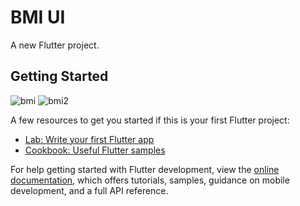 # BMI UI

A new Flutter project.

## Getting Started


![bmi](https://github.com/mahdadi78/BMI-project/assets/78992400/1fa40950-df7a-4949-9ef1-0dc29237b659)
![bmi2](https://github.com/mahdadi78/BMI-project/assets/78992400/0785d269-353f-47b2-a9bb-342c511870ce)

A few resources to get you started if this is your first Flutter project:

- [Lab: Write your first Flutter app](https://docs.flutter.dev/get-started/codelab)
- [Cookbook: Useful Flutter samples](https://docs.flutter.dev/cookbook)

For help getting started with Flutter development, view the
[online documentation](https://docs.flutter.dev/), which offers tutorials,
samples, guidance on mobile development, and a full API reference.
